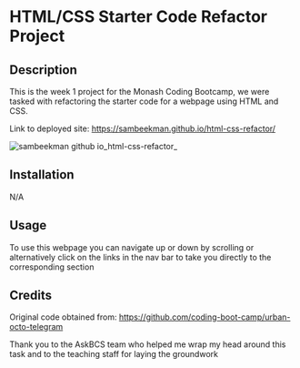 # HTML/CSS Starter Code Refactor Project

## Description

This is the week 1 project for the Monash Coding Bootcamp, we were tasked with refactoring the starter code for a webpage using HTML and CSS.

Link to deployed site: https://sambeekman.github.io/html-css-refactor/

![sambeekman github io_html-css-refactor_](https://github.com/SamBeekman/html-css-refactor/assets/131665093/cf6b591b-7184-4f24-8d63-2013ab5c9ccf)



## Installation

N/A

## Usage

To use this webpage you can navigate up or down by scrolling or alternatively click on the links in the nav bar to take you directly to the corresponding section

## Credits

Original code obtained from: https://github.com/coding-boot-camp/urban-octo-telegram

Thank you to the AskBCS team who helped me wrap my head around this task and to the teaching staff for laying the groundwork
